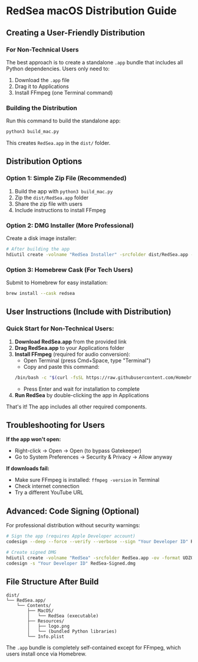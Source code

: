 # RedSea macOS Distribution Guide

## Creating a User-Friendly Distribution

### For Non-Technical Users

The best approach is to create a standalone `.app` bundle that includes all Python dependencies. Users only need to:

1. Download the `.app` file
2. Drag it to Applications
3. Install FFmpeg (one Terminal command)

### Building the Distribution

Run this command to build the standalone app:

```bash
python3 build_mac.py
```

This creates `RedSea.app` in the `dist/` folder.

## Distribution Options

### Option 1: Simple Zip File (Recommended)
1. Build the app with `python3 build_mac.py`
2. Zip the `dist/RedSea.app` folder
3. Share the zip file with users
4. Include instructions to install FFmpeg

### Option 2: DMG Installer (More Professional)
Create a disk image installer:

```bash
# After building the app
hdiutil create -volname "RedSea Installer" -srcfolder dist/RedSea.app -ov -format UDZO RedSea-Installer.dmg
```

### Option 3: Homebrew Cask (For Tech Users)
Submit to Homebrew for easy installation:
```bash
brew install --cask redsea
```

## User Instructions (Include with Distribution)

### Quick Start for Non-Technical Users:

1. **Download RedSea.app** from the provided link
2. **Drag RedSea.app** to your Applications folder
3. **Install FFmpeg** (required for audio conversion):
   - Open Terminal (press Cmd+Space, type "Terminal")
   - Copy and paste this command:
   ```bash
   /bin/bash -c "$(curl -fsSL https://raw.githubusercontent.com/Homebrew/install/HEAD/install.sh)" && brew install ffmpeg
   ```
   - Press Enter and wait for installation to complete
4. **Run RedSea** by double-clicking the app in Applications

That's it! The app includes all other required components.

## Troubleshooting for Users

**If the app won't open:**
- Right-click → Open → Open (to bypass Gatekeeper)
- Go to System Preferences → Security & Privacy → Allow anyway

**If downloads fail:**
- Make sure FFmpeg is installed: `ffmpeg -version` in Terminal
- Check internet connection
- Try a different YouTube URL

## Advanced: Code Signing (Optional)

For professional distribution without security warnings:

```bash
# Sign the app (requires Apple Developer account)
codesign --deep --force --verify --verbose --sign "Your Developer ID" RedSea.app

# Create signed DMG
hdiutil create -volname "RedSea" -srcfolder RedSea.app -ov -format UDZO RedSea-Signed.dmg
codesign -s "Your Developer ID" RedSea-Signed.dmg
```

## File Structure After Build

```
dist/
└── RedSea.app/
    └── Contents/
        ├── MacOS/
        │   └── RedSea (executable)
        ├── Resources/
        │   ├── logo.png
        │   └── (bundled Python libraries)
        └── Info.plist
```

The `.app` bundle is completely self-contained except for FFmpeg, which users install once via Homebrew.